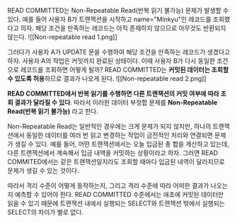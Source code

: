 READ COMMITTED는 Non-Repeatable Read(반복 읽기 불가능) 문제가 발생할 수 있다.
예를 들어 사용자 B가 트랜잭션을 시작하고 name="Minkyu"인 레코드를 조회했다고 하자. 해당 조건을 만족하는 레코드는 아직 존재하지 않으므로 아무것도 반환되지 않는다.
![[Non-repeatable read 1.png]]

그러다가 사용자 A가 UPDATE 문을 수행하여 해당 조건을 만족하는 레코드가 생겼다고 하자. 사용자 A의 작업은 커밋까지 완료된 상태이다. 이때 사용자 B가 다시 동일한 조건으로 레코드를 조회하면 어떻게 될까?
READ COMMITTED는 **커밋된 데이터는 조회할 수 있도록 허용**하므로 결과가 나오게 된다.
![[Non-repeatable read 2.png]]

**READ COMMITTED에서 반복 읽기를 수행하면 다른 트랜잭션의 커밋 여부에 따라 조회 결과가 달라질 수 있다**. 따라서 이러한 데이터 부정합 문제를 **Non-Repeatable Read(반복 읽기 불가능)** 라고 한다.

Non-Repeatable Read는 일반적인 경우에는 크게 문제가 되지 않지만, 하나의 트랜잭션에서 동일한 데이터를 여러 번 읽고 변경하는 작업이 금전적인 처리와 연결되면 문제가 생길 수 있다.
예를 들어, 어떤 트랜잭션에서는 오늘 입금된 총 합을 계산하고 있는데, 다른 트랜잭션에서 계속해서 입금 내역을 커밋하는 상황이라고 하자.
그러면 READ COMMITED에서는 같은 트랜잭션일지라도 조회할 때마다 입금된 내역이 달라지므로 문제가 생길 수 있는 것이다.

따라서 격리 수준이 어떻게 동작하는지, 그리고 격리 수준에 따라 어떠한 결과가 나오는지 예측할 수 있어야 한다.
READ COMMITTED 수준에서는 애초에 커밋된 데이터만 읽을 수 있기 때문에 트랜잭션 내에서 실행되는 SELECT와 트랜잭션 밖에서 실행되는 SELECT의 차이가 별로 없다.
